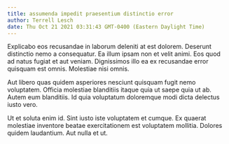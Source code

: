 ```yaml
---
title: assumenda impedit praesentium distinctio error
author: Terrell Lesch
date: Thu Oct 21 2021 03:31:43 GMT-0400 (Eastern Daylight Time)
---
```

Explicabo eos recusandae in laborum deleniti at est dolorem. Deserunt distinctio nemo a consequatur. Ea illum ipsam non et velit animi. Eos quod ad natus fugiat et aut veniam. Dignissimos illo ea ex recusandae error quisquam est omnis. Molestiae nisi omnis.

 Aut libero quas quidem asperiores nesciunt quisquam fugit nemo voluptatem. Officia molestiae blanditiis itaque quia ut saepe quia ut ab. Autem eum blanditiis. Id quia voluptatum doloremque modi dicta delectus iusto vero.

 Ut et soluta enim id. Sint iusto iste voluptatem et cumque. Ex quaerat molestiae inventore beatae exercitationem est voluptatem mollitia. Dolores quidem laudantium. Aut nulla et ut.